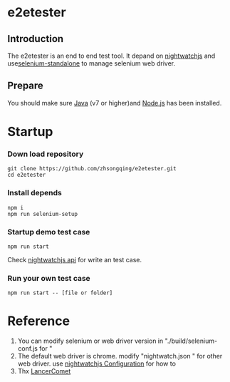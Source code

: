 ﻿# e2etester 
## Introduction
The e2etester is an end to end test tool. It depand on [nightwatchjs](http://nightwatchjs.org/) and use[selenium-standalone](https://github.com/vvo/selenium-standalone) to manage selenium web driver.
## Prepare 
You should make sure [Java](http://www.java.com/zh_CN/) (v7 or higher)and [Node.js](https://nodejs.org/) has been installed.

# Startup

### Down load repository

    git clone https://github.com/zhsongqing/e2etester.git
    cd e2etester

### Install depends

    npm i
    npm run selenium-setup

### Startup demo test case

    npm run start

Check [nightwatchjs api](http://nightwatchjs.org/api)  for write an test case.

### Run your own test case

    npm run start -- [file or folder]

# Reference 

 1. You can modify selenium or web driver version in "./build/selenium-conf.js for "
 2. The default web driver is chrome. modify "nightwatch.json " for other web driver. use [nightwatchjs Configuration](http://nightwatchjs.org/gettingstarted#settings-file) for how to 
 3. Thx  [LancerComet](https://segmentfault.com/a/1190000005991670)

